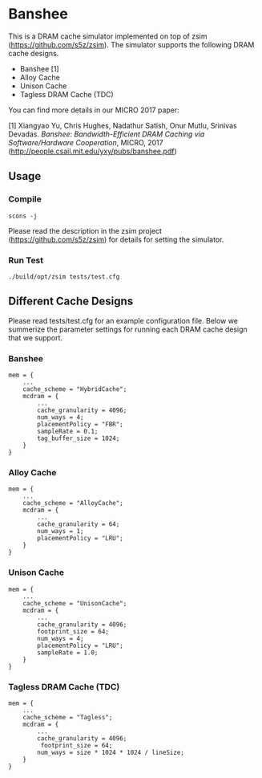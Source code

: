 # Banshee


This is a DRAM cache simulator implemented on top of zsim (https://github.com/s5z/zsim). The simulator supports the following DRAM cache designs. 

- Banshee [1]
- Alloy Cache
- Unison Cache
- Tagless DRAM Cache (TDC)

You can find more details in our MICRO 2017 paper:

[1] Xiangyao Yu, Chris Hughes, Nadathur Satish, Onur Mutlu, Srinivas Devadas. *Banshee: Bandwidth-Efficient DRAM Caching via Software/Hardware Cooperation*, MICRO, 2017 (http://people.csail.mit.edu/yxy/pubs/banshee.pdf)


## Usage

### Compile 

    scons -j

Please read the description in the zsim project (https://github.com/s5z/zsim) for details for setting the simulator.  

### Run    Test

    ./build/opt/zsim tests/test.cfg

## Different Cache Designs

Please read tests/test.cfg for an example configuration file. Below we summerize the parameter settings for running each DRAM cache design that we support.

### Banshee
```
mem = {  
    ...  
    cache_scheme = "HybridCache";  
    mcdram = {  
        ...  
        cache_granularity = 4096;  
        num_ways = 4;  
        placementPolicy = "FBR";  
        sampleRate = 0.1;  
        tag_buffer_size = 1024;  
    }  
} 
```

### Alloy Cache

```
mem = {  
    ...  
    cache_scheme = "AlloyCache";
    mcdram = {  
        ...
        cache_granularity = 64;  
        num_ways = 1;  
        placementPolicy = "LRU";  
    }
}
```

### Unison Cache 

```
mem = {  
    ...  
    cache_scheme = "UnisonCache";
    mcdram = {  
        ...
        cache_granularity = 4096; 
        footprint_size = 64;  
        num_ways = 4;  
        placementPolicy = "LRU"; 
        sampleRate = 1.0;
    }
}
```

### Tagless DRAM Cache (TDC) 

```
mem = {  
    ...  
    cache_scheme = "Tagless";
    mcdram = {  
        ...
        cache_granularity = 4096;  
         footprint_size = 64;   
        num_ways = size * 1024 * 1024 / lineSize; 
    }
}
```
